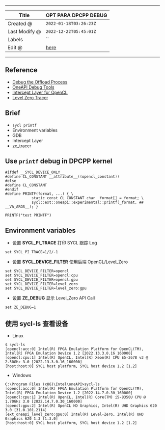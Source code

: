 -----

| Title         | OPT PARA DPCPP DEBUG                                |
| ------------- | --------------------------------------------------- |
| Created @     | `2022-01-18T03:26:23Z`                              |
| Last Modify @ | `2022-12-22T05:45:01Z`                              |
| Labels        | \`\`                                                |
| Edit @        | [here](https://github.com/junxnone/xwiki/issues/38) |

-----

## Reference

  - [Debug the Offload
    Process](https://www.intel.com/content/www/us/en/develop/documentation/oneapi-programming-guide/top/software-development-process/debugging-the-dpc-and-openmp-offload-process/debug-the-offload-process.html)
  - [OneAPI Debug
    Tools](https://www.intel.com/content/www/us/en/develop/documentation/oneapi-programming-guide/top/software-development-process/debugging-the-dpc-and-openmp-offload-process/oneapi-debug-tools.html)
  - [Intercept Layer for
    OpenCL](https://github.com/intel/opencl-intercept-layer)
  - [Level Zero
    Tracer](https://github.com/intel/pti-gpu/tree/master/tools/ze_tracer)

## Brief

  - `sycl printf`
  - Environment variables
  - GDB
  - Intercept Layer
  - ze\_tracer

## Use `printf` debug in DPCPP kernel

    #ifdef __SYCL_DEVICE_ONLY__
    #define CL_CONSTANT __attribute__((opencl_constant))
    #else
    #define CL_CONSTANT
    #endif
    #define PRINTF(format, ...) { \
                static const CL_CONSTANT char _format[] = format; \
                sycl::ext::oneapi::experimental::printf(_format, ## __VA_ARGS__); }

    PRINTF("test PRINTF")

## Environment variables

  - 设置 **SYCL\_PI\_TRACE** 打印 SYCL 跟踪 Log

<!-- end list -->

    set SYCL_PI_TRACE=1/2/-1

  - 设置 **SYCL\_DEVICE\_FILTER** 使用后端 OpenCL/Level\_Zero

<!-- end list -->

    set SYCL_DEVICE_FILTER=opencl
    set SYCL_DEVICE_FILTER=opencl:cpu
    set SYCL_DEVICE_FILTER=opencl:gpu
    set SYCL_DEVICE_FILTER=level_zero
    set SYCL_DEVICE_FILTER=level_zero:gpu

  - 设置 **ZE\_DEBUG** 显示 Level\_Zero API Call

<!-- end list -->

    set ZE_DEBUG=1

## 使用 sycl-ls 查看设备

  - Linux

<!-- end list -->

    $ sycl-ls
    [opencl:acc:0] Intel(R) FPGA Emulation Platform for OpenCL(TM), Intel(R) FPGA Emulation Device 1.2 [2022.13.3.0.16_160000]
    [opencl:cpu:1] Intel(R) OpenCL, Intel(R) Xeon(R) CPU E5-2678 v3 @ 2.50GHz 3.0 [2022.13.3.0.16_160000]
    [host:host:0] SYCL host platform, SYCL host device 1.2 [1.2]

  - Windows

<!-- end list -->

    C:\Program Files (x86)\Intel\oneAPI>sycl-ls 
    [opencl:acc:0] Intel(R) FPGA Emulation Platform for OpenCL(TM), Intel(R) FPGA Emulation Device 1.2 [2022.14.7.0.30_160000]
    [opencl:cpu:1] Intel(R) OpenCL, Intel(R) Core(TM) i5-8350U CPU @ 1.70GHz 3.0 [2022.14.7.0.30_160000]
    [opencl:gpu:2] Intel(R) OpenCL HD Graphics, Intel(R) UHD Graphics 620 3.0 [31.0.101.2114]
    [ext_oneapi_level_zero:gpu:0] Intel(R) Level-Zero, Intel(R) UHD Graphics 620 1.3 [1.3.0]
    [host:host:0] SYCL host platform, SYCL host device 1.2 [1.2]
